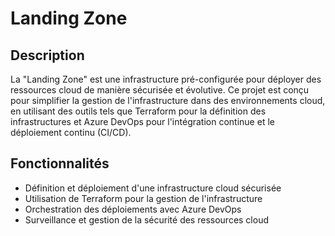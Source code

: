 # Landing Zone

## Description

La "Landing Zone" est une infrastructure pré-configurée pour déployer des ressources cloud de manière sécurisée et évolutive. Ce projet est conçu pour simplifier la gestion de l'infrastructure dans des environnements cloud, en utilisant des outils tels que Terraform pour la définition des infrastructures et Azure DevOps pour l'intégration continue et le déploiement continu (CI/CD).

## Fonctionnalités

- Définition et déploiement d'une infrastructure cloud sécurisée
- Utilisation de Terraform pour la gestion de l'infrastructure
- Orchestration des déploiements avec Azure DevOps
- Surveillance et gestion de la sécurité des ressources cloud


